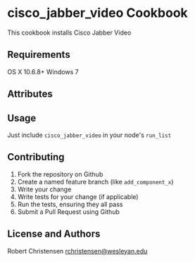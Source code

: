 cisco_jabber_video Cookbook
===========================
This cookbook installs Cisco Jabber Video

Requirements
------------
OS X 10.6.8+
Windows 7

Attributes
----------

Usage
-----
Just include `cisco_jabber_video` in your node's `run_list`


Contributing
------------
1. Fork the repository on Github
2. Create a named feature branch (like `add_component_x`)
3. Write your change
4. Write tests for your change (if applicable)
5. Run the tests, ensuring they all pass
6. Submit a Pull Request using Github

License and Authors
-------------------
Robert Christensen <rchristensen@wesleyan.edu>